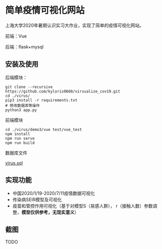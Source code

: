 # 简单疫情可视化网站

上海大学2020年暑期认识实习大作业，实现了简单的疫情可视化网站。

前端：Vue

后端：flask+mysql

## 安装及使用

后端模块：

```shell
git clone --recursive https://github.com/kyloris0660/virsualize_cov19.git
cd ./virus/
pip3 install -r requirements.txt
# 修改数据库等操作
python3 app.py
```

前端模块

```shell
cd ./virus/demo3/vue test/vue_test
npm install
npm run serve
npm run build
```

数据库文件

[virus.sql](virus.sql)

## 实现功能

* 中国2020/1/19-2020/7/11疫情数据可视化
* 传染病SEIR模型及可视化
* 疫苗和管控作用可视化（基于对模型S（易感人群）， r（接触人数）参数调整，**模型仅供参考，无现实意义**）

## 截图

TODO

